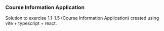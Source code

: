 ### Course Information Application
Solution to exercise 1.1-1.5 (Course Information Application) created using vite + typescript + react.


